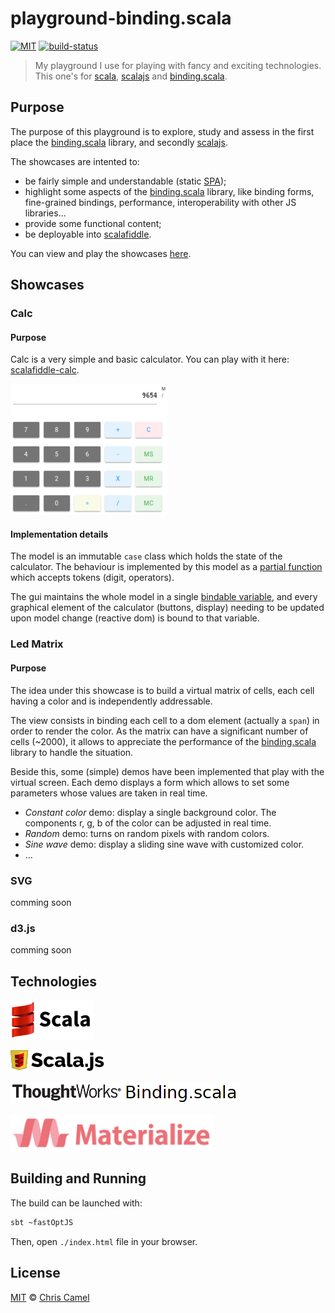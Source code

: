playground-binding.scala
========================
[![MIT](https://img.shields.io/badge/licence-MIT-lightgrey.svg?style=flat)](https://tldrlegal.com/license/mit-license) [![build-status](https://travis-ci.org/ccamel/playground-binding.scala.svg?branch=master)](https://travis-ci.org/ccamel/playground-binding.scala)

> My playground I use for playing with fancy and exciting technologies. This one's for [scala], [scalajs] and [binding.scala].

## Purpose

The purpose of this playground is to explore, study and assess in the first place the [binding.scala] library, and secondly [scalajs].

The showcases are intented to:

- be fairly simple and understandable (static [SPA]); 
- highlight some aspects of the [binding.scala] library, like binding forms, fine-grained bindings, performance, interoperability with other JS libraries... 
- provide some functional content;
- be deployable into [scalafiddle].


You can view and play the showcases [here](https://ccamel.github.io/playgrounds/playground-binding.scala/index.html). 

## Showcases

### Calc

#### Purpose

Calc is a very simple and basic calculator. You can play with it here: [scalafiddle-calc].

[![calc-overview](doc/assets/showcase-calc.png)](https://ccamel.github.io/playgrounds/playground-binding.scala/index.html#playground-binding.scala/calc)

#### Implementation details

The model is an immutable `case` class which holds the state of the calculator. The behaviour is implemented by this model 
as a [partial function](https://www.scala-lang.org/api/current/scala/PartialFunction.html) which accepts tokens (digit, operators).    

The gui maintains the whole model in a single [bindable variable](https://static.javadoc.io/com.thoughtworks.binding/unidoc_2.11/11.0.0-M1/index.html#com.thoughtworks.binding.Binding$$Var),
and every graphical element of the calculator (buttons, display) needing to be updated upon model change (reactive dom) is bound to that variable.  


### Led Matrix

#### Purpose

The idea under this showcase is to build a virtual matrix of cells, each cell having a color and is independently addressable.

The view consists in binding each cell to a dom element (actually a `span`) in order to render the color. As the matrix can have a significant number of cells (~2000),
it allows to appreciate the performance of the [binding.scala] library to handle the situation.  

Beside this, some (simple) demos have been implemented that play with the virtual screen. Each demo displays a form which allows to set some parameters whose values are taken in real time.

- _Constant color_ demo:  display a single background color. The components r, g, b of the color can be adjusted in real time.
- _Random_ demo: turns on random pixels with random colors.
- _Sine wave_ demo: display a sliding sine wave with customized color.
- ...

### SVG

comming soon

### d3.js

comming soon


## Technologies

[![scala-logo][scala-logo]][scala]

[![scalajs-logo][scalajs-logo]][scalajs]

[![binding.scala-logo][binding.scala-logo]][binding.scala]

[![materializecss-logo][materializecss-logo]][materializecss]

## Building and Running

The build can be launched with:

```bash
sbt ~fastOptJS
```

Then, open `./index.html` file in your browser.


## License

[MIT] © [Chris Camel]

[scala]: https://www.scala-lang.org/
[scala-logo]: doc/assets/logo-scala.png

[scalajs]: https://www.scala-js.org/
[scalajs-logo]: doc/assets/logo-scalajs.png
[binding.scala]: https://github.com/ThoughtWorksInc/Binding.scala
[binding.scala-logo]: doc/assets/logo-binding.scala.png
[materializecss]: http://materializecss.com/
[materializecss-logo]: doc/assets/logo-materializecss.png

[scalafiddle]: https://scalafiddle.io
[scalafiddle-calc]: https://scalafiddle.io/sf/hbwbCOe/0

[SPA]: https://en.wikipedia.org/wiki/Single-page_application

[Chris Camel]: https://github.com/ccamel
[MIT]: https://tldrlegal.com/license/mit-license
